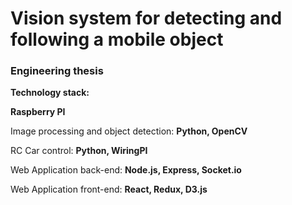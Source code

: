 # Vision system for detecting and following a mobile object
### Engineering thesis

**Technology stack:**

**Raspberry PI**

Image processing and object detection: **Python, OpenCV**

RC Car control: **Python, WiringPI**

Web Application back-end: **Node.js, Express, Socket.io**

Web Application front-end: **React, Redux, D3.js**

